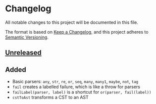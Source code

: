# Changelog

All notable changes to this project will be documented in this file.

The format is based on [Keep a Changelog](https://keepachangelog.com/en/1.0.0/),
and this project adheres to [Semantic Versioning](https://semver.org/spec/v2.0.0.html).

## [Unreleased]

## Added

- Basic parsers: `any`, `str`, `re`, `or`, `seq`, `many`, `many1`, `maybe`,
  `not`, `tag`
- `fail` creates a labelled failure, which is like a throw for parsers
- `failLabel(parser, label)` is a shortcut for `or(parser, fail(label))`
- `cstToAst` transforms a CST to an AST

[unreleased]: https://github.com/unleashy/vahv/compare/v0.1.0...HEAD
